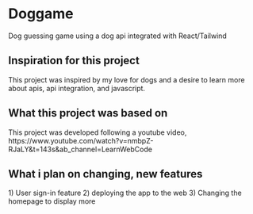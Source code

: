 # Doggame
Dog guessing game using a dog api integrated with React/Tailwind

<H2>
<strong>Inspiration for this project</strong>
</H2>
This project was inspired by my love for dogs and a desire to learn more about apis, api integration, and javascript.

<H2>
<strong>What this project was based on</strong>
</H2>
This project was developed following a youtube video, https://www.youtube.com/watch?v=nmbpZ-RJaLY&t=143s&ab_channel=LearnWebCode

<H2>
<strong> What i plan on changing, new features</strong>
</H2>
1) User sign-in feature 
2) deploying the app to the web
3) Changing the homepage to display more
